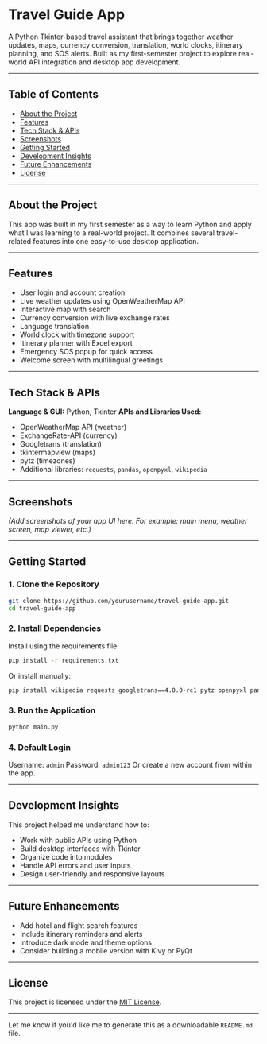 

# Travel Guide App

A Python Tkinter-based travel assistant that brings together weather updates, maps, currency conversion, translation, world clocks, itinerary planning, and SOS alerts. Built as my first-semester project to explore real-world API integration and desktop app development.


---

## Table of Contents

* [About the Project](#about-the-project)
* [Features](#features)
* [Tech Stack & APIs](#tech-stack--apis)
* [Screenshots](#screenshots)
* [Getting Started](#getting-started)
* [Development Insights](#development-insights)
* [Future Enhancements](#future-enhancements)
* [License](#license)

---

## About the Project

This app was built in my first semester as a way to learn Python and apply what I was learning to a real-world project. It combines several travel-related features into one easy-to-use desktop application.

---

## Features

* User login and account creation
* Live weather updates using OpenWeatherMap API
* Interactive map with search
* Currency conversion with live exchange rates
* Language translation
* World clock with timezone support
* Itinerary planner with Excel export
* Emergency SOS popup for quick access
* Welcome screen with multilingual greetings

---

## Tech Stack & APIs

**Language & GUI:** Python, Tkinter
**APIs and Libraries Used:**

* OpenWeatherMap API (weather)
* ExchangeRate-API (currency)
* Googletrans (translation)
* tkintermapview (maps)
* pytz (timezones)
* Additional libraries: `requests`, `pandas`, `openpyxl`, `wikipedia`

---

## Screenshots

*(Add screenshots of your app UI here. For example: main menu, weather screen, map viewer, etc.)*

---

## Getting Started

### 1. Clone the Repository

```bash
git clone https://github.com/yourusername/travel-guide-app.git
cd travel-guide-app
```

### 2. Install Dependencies

Install using the requirements file:

```bash
pip install -r requirements.txt
```

Or install manually:

```bash
pip install wikipedia requests googletrans==4.0.0-rc1 pytz openpyxl pandas tkintermapview
```

### 3. Run the Application

```bash
python main.py
```

### 4. Default Login

Username: `admin`
Password: `admin123`
Or create a new account from within the app.

---

## Development Insights

This project helped me understand how to:

* Work with public APIs using Python
* Build desktop interfaces with Tkinter
* Organize code into modules
* Handle API errors and user inputs
* Design user-friendly and responsive layouts

---

## Future Enhancements

* Add hotel and flight search features
* Include itinerary reminders and alerts
* Introduce dark mode and theme options
* Consider building a mobile version with Kivy or PyQt

---

## License

This project is licensed under the [MIT License](LICENSE).

---

Let me know if you'd like me to generate this as a downloadable `README.md` file.
